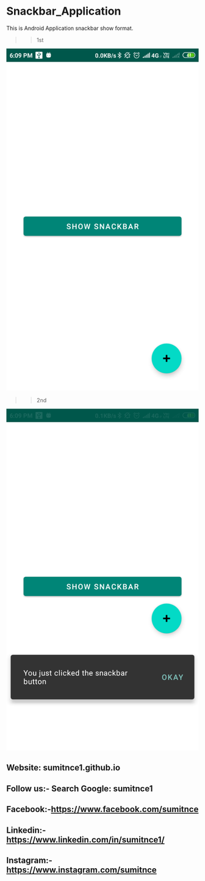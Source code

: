 # Snackbar_Application
This is Android Application snackbar show format.

>> 1st

<img src="/Shot/s1.png">

>> 2nd

<img src="/Shot/s2.png">

## Website: sumitnce1.github.io
## Follow us:- Search Google: sumitnce1
## Facebook:-https://www.facebook.com/sumitnce
## Linkedin:-https://www.linkedin.com/in/sumitnce1/
## Instagram:-https://www.instagram.com/sumitnce
